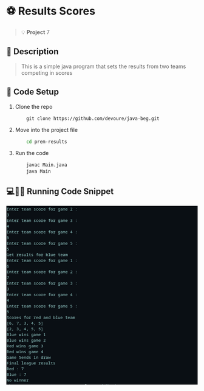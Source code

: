 # :soccer: Results Scores
> :bulb: **Project** 7
## 💬 Description
> This is a simple java program that sets the results from two teams  competing in scores
## 🔧 Code Setup
   1. Clone the repo
        ```
            git clone https://github.com/devoure/java-beg.git 

        ```
   1. Move into the project file
        ```bash
            cd prem-results

        ```
   1. Run the code
        ```bash
            javac Main.java
            java Main

        ```
## 💻🏃‍♂️ Running Code Snippet
![code](./images/run.png)

